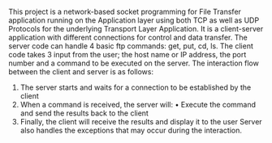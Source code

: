 This project is a network-based socket programming for File Transfer application running on the Application layer using both TCP as well as UDP Protocols for the underlying Transport Layer Application. It is a client-server application with different connections for control and data transfer. The server code can handle 4 basic ftp commands: get, put, cd, ls.  The client code takes 3 input from the user; the host name or IP address, the port number and a command to be executed on the server.
The interaction flow between the client and server is as follows: 
1. The server starts and waits for a connection to be established by the client  
2. When a command is received, the server will: 
    • Execute the command and send the results back to the client    
3.   Finally, the client will receive the results and display it to the user
Server also handles the exceptions that may occur during the interaction.
